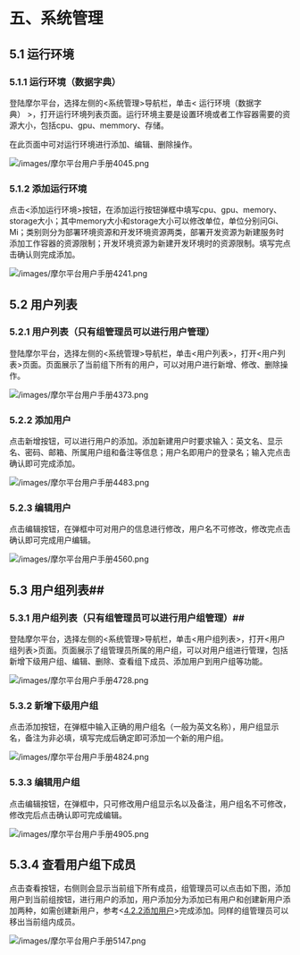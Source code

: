 # 五、系统管理

## 5.1 运行环境

### 5.1.1 运行环境（数据字典）

登陆摩尔平台，选择左侧的<系统管理>导航栏，单击< 运行环境（数据字典） >，打开运行环境列表页面。运行环境主要是设置环境或者工作容器需要的资源大小，包括cpu、gpu、memmory、存储。

在此页面中可对运行环境进行添加、编辑、删除操作。

![/images/摩尔平台用户手册4045.png](/images/摩尔平台用户手册4045.png)

### 5.1.2 添加运行环境

点击<添加运行环境>按钮，在添加运行按钮弹框中填写cpu、gpu、memory、storage大小；其中memory大小和storage大小可以修改单位，单位分别问Gi、Mi；类别则分为部署环境资源和开发环境资源两类，部署开发资源为新建服务时添加工作容器的资源限制；开发环境资源为新建开发环境时的资源限制。填写完点击确认则完成添加。

![/images/摩尔平台用户手册4241.png](/images/摩尔平台用户手册4241.png)

## 5.2 用户列表

### 5.2.1 用户列表（只有组管理员可以进行用户管理）

登陆摩尔平台，选择左侧的<系统管理>导航栏，单击<用户列表>，打开<用户列表>页面。页面展示了当前组下所有的用户，可以对用户进行新增、修改、删除操作。

![/images/摩尔平台用户手册4373.png](/images/摩尔平台用户手册4373.png)

### 5.2.2 添加用户

点击新增按钮，可以进行用户的添加。添加新建用户时要求输入：英文名、显示名、密码、邮箱、所属用户组和备注等信息；用户名即用户的登录名；输入完点击确认即可完成添加。

![/images/摩尔平台用户手册4483.png](/images/摩尔平台用户手册4483.png)

### 5.2.3 编辑用户

点击编辑按钮，在弹框中可对用户的信息进行修改，用户名不可修改，修改完点击确认即可完成用户编辑。

![/images/摩尔平台用户手册4560.png](/images/摩尔平台用户手册4560.png)

## 5.3 用户组列表## 

### 5.3.1 用户组列表（只有组管理员可以进行用户组管理）## 

登陆摩尔平台，选择左侧的<系统管理>导航栏，单击<用户组列表>，打开<用户组列表>页面。页面展示了组管理员所属的用户组，可以对用户组进行管理，包括新增下级用户组、编辑、删除、查看组下成员、添加用户到用户组等功能。

![/images/摩尔平台用户手册4728.png](/images/摩尔平台用户手册4728.png)

### 5.3.2 新增下级用户组

点击添加按钮，在弹框中输入正确的用户组名（一般为英文名称），用户组显示名，备注为非必填，填写完成后确定即可添加一个新的用户组。

![/images/摩尔平台用户手册4824.png](/images/摩尔平台用户手册4824.png)

### 5.3.3 编辑用户组

点击编辑按钮，在弹框中，只可修改用户组显示名以及备注，用户组名不可修改，修改完后点击确认即可完成编辑。

![/images/摩尔平台用户手册4905.png](/images/摩尔平台用户手册4905.png)

## 5.3.4 查看用户组下成员

点击查看按钮，右侧则会显示当前组下所有成员，组管理员可以点击如下图，添加用户到当前组按钮，进行用户的添加，用户添加分为添加已有用户和创建新用户添加两种，如需创建新用户，参考<[4.2.2添加用户](https://yunzhihui.feishu.cn/docs/doccnmJewZbIMjOavPYXoJ8ZrEe#OuQRhm)>完成添加。同样的组管理员可以移出当前组内成员。

![/images/摩尔平台用户手册5147.png](/images/摩尔平台用户手册5147.png)
